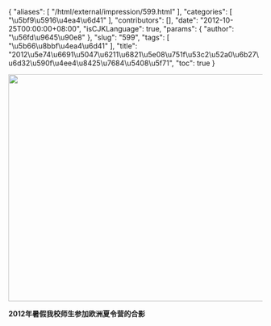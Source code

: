 {
    "aliases": [
        "/html/external/impression/599.html"
    ],
    "categories": [
        "\u5bf9\u5916\u4ea4\u6d41"
    ],
    "contributors": [],
    "date": "2012-10-25T00:00:00+08:00",
    "isCJKLanguage": true,
    "params": {
        "author": "\u56fd\u9645\u90e8"
    },
    "slug": "599",
    "tags": [
        "\u5b66\u8bbf\u4ea4\u6d41"
    ],
    "title": "2012\u5e74\u6691\u5047\u6211\u6821\u5e08\u751f\u53c2\u52a0\u6b27\u6d32\u590f\u4ee4\u8425\u7684\u5408\u5f71",
    "toc": true
}

<img
    src="https://cdn.tfls.online/mirror/full/502e093ca29d2c92344e380fffd62b0e063f9873.jpg"
    style="display:block;margin-left:auto;margin-right:auto;"
    decoding="async"
    fetchpriority="auto"
    loading="lazy"
    height="450"
    width="600"
/>

**2012年暑假我校师生参加欧洲夏令营的合影**

